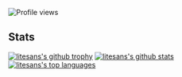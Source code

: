 ![Profile views](https://gpvc.arturio.dev/litesans)   
## Stats
[![litesans's github trophy](https://github-profile-trophy.vercel.app/?username=litesans&row=1)](https://github.com/ryo-ma/github-profile-trophy)
[![litesans's github stats](https://github-readme-stats.vercel.app/api?username=litesans&theme=blue-green)](https://github.com/anuraghazra/github-readme-stats)  
[![litesans's top languages](https://github-readme-stats.vercel.app/api/top-langs/?username=litesans&theme=blue-green)](https://github.com/anuraghazra/github-readme-stats)

<!--
**litesans/litesans** is a ✨ _special_ ✨ repository because its `README.md` (this file) appears on your GitHub profile.

Here are some ideas to get you started:

- 🔭 I’m currently working on ...
- 🌱 I’m currently learning ...
- 👯 I’m looking to collaborate on ...
- 🤔 I’m looking for help with ...
- 💬 Ask me about ...
- 📫 How to reach me: ...
- 😄 Pronouns: ...
- ⚡ Fun fact: ...
-->
